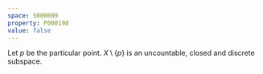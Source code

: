 ```yaml
---
space: S000009
property: P000198
value: false
---
```


Let $p$ be the particular point. $X\setminus\{p\}$ is an uncountable, closed and discrete subspace.
